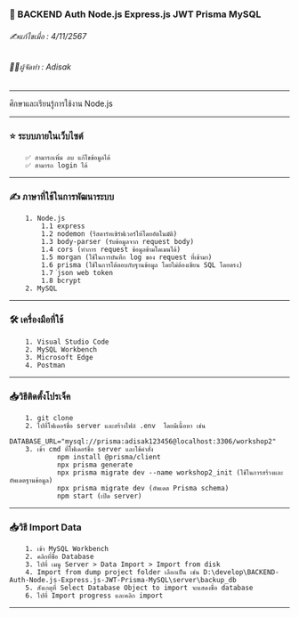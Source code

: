 ### 📖 BACKEND Auth Node.js Express.js JWT Prisma MySQL

###### ✍️แก้ไขเมื่อ : 4/11/2567

###### 👨‍💻ผู้จัดทำ : Adisak

---

ศึกษาและเรียนรู้การใช้งาน Node.js

---

### ⭐ ระบบภายในเว็บไซต์

        ✅ สามารถเพิ่ม ลบ แก้ไขข้อมูลได้
        ✅ สามารถ login ได้

---

### ✍️ ภาษาที่ใช้ในการพัฒนาระบบ

        1. Node.js
            1.1 express
            1.2 nodemon (รีสตาร์ทเซิร์ฟเวอร์ให้โดยอัตโนมัติ)
            1.3 body-parser (รับข้อมูลจาก request body)
            1.4 cors (ทำการ request ข้อมูลข้ามโดเมนได้)
            1.5 morgan (ใช้ในการบันทึก log ของ request ที่เข้ามา)
            1.6 prisma (ใช้ในการโต้ตอบกับฐานข้อมูล โดยไม่ต้องเขียน SQL โดยตรง)
            1.7 ่json web token
            1.8 bcrypt
        2. MySQL

---

### 🛠️ เครื่องมือที่ใช้

        1. Visual Studio Code
        2. MySQL Workbench
        3. Microsoft Edge
        4. Postman

---

### 📥วิธีติดตั้งโปรเจ็ค

        1. git clone
        2. ไปที่โฟเดอร์ชื่อ server และสร้างไฟล์ .env  โดยมีเนื้อหา เช่น
                DATABASE_URL="mysql://prisma:adisak123456@localhost:3306/workshop2"
        3. เข้า cmd ที่โฟเดอร์ชื่อ server และใช้คำสั่ง
                npm install @prisma/client
                npx prisma generate
                npx prisma migrate dev --name workshop2_init (ใช้ในการสร้างและอัพเดตฐานข้อมูล)
                npx prisma migrate dev (อัพเดต Prisma schema)
                npm start (เปิด server)

---

### 📥วิธี Import Data

        1. เข้า MySQL Workbench
        2. คลิกที่ชื่อ Database
        3. ไปที่ เมนู Server > Data Import > Import from disk
        4. Import from dump project folder เลือกเป็น เช่น D:\develop\BACKEND-Auth-Node.js-Express.js-JWT-Prisma-MySQL\server\backup_db
        5. สังเกตุที่ Select Database Object to import จะแสดงชื่อ database
        6. ไปที่ Import progress และคลิก import

---
